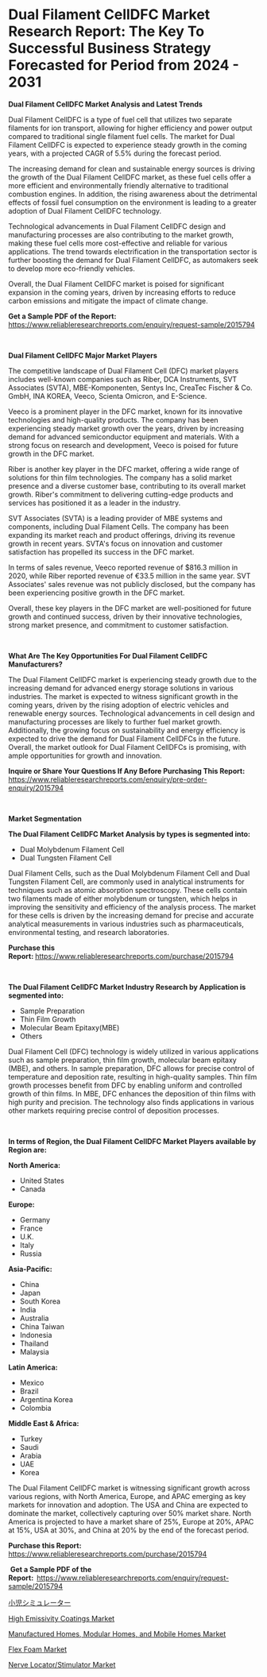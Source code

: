 <p><h1>Dual Filament CellDFC Market Research Report: The Key To Successful Business Strategy Forecasted for Period from 2024 - 2031</h1></p><p><strong>Dual Filament CellDFC Market Analysis and Latest Trends</strong></p>
<p><p>Dual Filament CellDFC is a type of fuel cell that utilizes two separate filaments for ion transport, allowing for higher efficiency and power output compared to traditional single filament fuel cells. The market for Dual Filament CellDFC is expected to experience steady growth in the coming years, with a projected CAGR of 5.5% during the forecast period.</p><p>The increasing demand for clean and sustainable energy sources is driving the growth of the Dual Filament CellDFC market, as these fuel cells offer a more efficient and environmentally friendly alternative to traditional combustion engines. In addition, the rising awareness about the detrimental effects of fossil fuel consumption on the environment is leading to a greater adoption of Dual Filament CellDFC technology.</p><p>Technological advancements in Dual Filament CellDFC design and manufacturing processes are also contributing to the market growth, making these fuel cells more cost-effective and reliable for various applications. The trend towards electrification in the transportation sector is further boosting the demand for Dual Filament CellDFC, as automakers seek to develop more eco-friendly vehicles.</p><p>Overall, the Dual Filament CellDFC market is poised for significant expansion in the coming years, driven by increasing efforts to reduce carbon emissions and mitigate the impact of climate change.</p></p>
<p><strong>Get a Sample PDF of the Report:&nbsp;</strong> <a href="https://www.reliableresearchreports.com/enquiry/request-sample/2015794">https://www.reliableresearchreports.com/enquiry/request-sample/2015794</a></p>
<p>&nbsp;</p>
<p><strong>Dual Filament CellDFC Major Market Players</strong></p>
<p><p>The competitive landscape of Dual Filament Cell (DFC) market players includes well-known companies such as Riber, DCA Instruments, SVT Associates (SVTA), MBE-Komponenten, Sentys Inc, CreaTec Fischer & Co. GmbH, INA KOREA, Veeco, Scienta Omicron, and E-Science.</p><p>Veeco is a prominent player in the DFC market, known for its innovative technologies and high-quality products. The company has been experiencing steady market growth over the years, driven by increasing demand for advanced semiconductor equipment and materials. With a strong focus on research and development, Veeco is poised for future growth in the DFC market.</p><p>Riber is another key player in the DFC market, offering a wide range of solutions for thin film technologies. The company has a solid market presence and a diverse customer base, contributing to its overall market growth. Riber's commitment to delivering cutting-edge products and services has positioned it as a leader in the industry.</p><p>SVT Associates (SVTA) is a leading provider of MBE systems and components, including Dual Filament Cells. The company has been expanding its market reach and product offerings, driving its revenue growth in recent years. SVTA's focus on innovation and customer satisfaction has propelled its success in the DFC market.</p><p>In terms of sales revenue, Veeco reported revenue of $816.3 million in 2020, while Riber reported revenue of €33.5 million in the same year. SVT Associates' sales revenue was not publicly disclosed, but the company has been experiencing positive growth in the DFC market.</p><p>Overall, these key players in the DFC market are well-positioned for future growth and continued success, driven by their innovative technologies, strong market presence, and commitment to customer satisfaction.</p></p>
<p>&nbsp;</p>
<p><strong>What Are The Key Opportunities For Dual Filament CellDFC Manufacturers?</strong></p>
<p><p>The Dual Filament CellDFC market is experiencing steady growth due to the increasing demand for advanced energy storage solutions in various industries. The market is expected to witness significant growth in the coming years, driven by the rising adoption of electric vehicles and renewable energy sources. Technological advancements in cell design and manufacturing processes are likely to further fuel market growth. Additionally, the growing focus on sustainability and energy efficiency is expected to drive the demand for Dual Filament CellDFCs in the future. Overall, the market outlook for Dual Filament CellDFCs is promising, with ample opportunities for growth and innovation.</p></p>
<p><strong>Inquire or Share Your Questions If Any Before Purchasing This Report:</strong> <a href="https://www.reliableresearchreports.com/enquiry/pre-order-enquiry/2015794">https://www.reliableresearchreports.com/enquiry/pre-order-enquiry/2015794</a></p>
<p>&nbsp;</p>
<p><strong>Market Segmentation</strong></p>
<p><strong>The Dual Filament CellDFC Market Analysis by types is segmented into:</strong></p>
<p><ul><li>Dual Molybdenum Filament Cell</li><li>Dual Tungsten Filament Cell</li></ul></p>
<p><p>Dual Filament Cells, such as the Dual Molybdenum Filament Cell and Dual Tungsten Filament Cell, are commonly used in analytical instruments for techniques such as atomic absorption spectroscopy. These cells contain two filaments made of either molybdenum or tungsten, which helps in improving the sensitivity and efficiency of the analysis process. The market for these cells is driven by the increasing demand for precise and accurate analytical measurements in various industries such as pharmaceuticals, environmental testing, and research laboratories.</p></p>
<p><strong>Purchase this Report:&nbsp;</strong><a href="https://www.reliableresearchreports.com/purchase/2015794">https://www.reliableresearchreports.com/purchase/2015794</a></p>
<p>&nbsp;</p>
<p><strong>The Dual Filament CellDFC Market Industry Research by Application is segmented into:</strong></p>
<p><ul><li>Sample Preparation</li><li>Thin Film Growth</li><li>Molecular Beam Epitaxy(MBE)</li><li>Others</li></ul></p>
<p><p>Dual Filament Cell (DFC) technology is widely utilized in various applications such as sample preparation, thin film growth, molecular beam epitaxy (MBE), and others. In sample preparation, DFC allows for precise control of temperature and deposition rate, resulting in high-quality samples. Thin film growth processes benefit from DFC by enabling uniform and controlled growth of thin films. In MBE, DFC enhances the deposition of thin films with high purity and precision. The technology also finds applications in various other markets requiring precise control of deposition processes.</p></p>
<p>&nbsp;</p>
<p><strong>In terms of Region, the Dual Filament CellDFC Market Players available by Region are:</strong></p>
<p>
    <p> <strong> North America: </strong>
        <ul>
            <li>United States</li>
            <li>Canada</li>
        </ul>
        </p> 
    <p> <strong> Europe: </strong>
        <ul>
            <li>Germany</li>
            <li>France</li>
            <li>U.K.</li>
            <li>Italy</li>
            <li>Russia</li>
        </ul>
        </p> 
    <p> <strong> Asia-Pacific: </strong>
        <ul>
            <li>China</li>
            <li>Japan</li>
            <li>South Korea</li>
            <li>India</li>
            <li>Australia</li>
            <li>China Taiwan</li>
            <li>Indonesia</li>
            <li>Thailand</li>
            <li>Malaysia</li>
        </ul>
        </p> 
    <p> <strong> Latin America: </strong>
        <ul>
            <li>Mexico</li>
            <li>Brazil</li>
            <li>Argentina Korea</li>
            <li>Colombia</li>
        </ul>
        </p> 
    <p> <strong> Middle East & Africa: </strong>
        <ul>
            <li>Turkey</li>
            <li>Saudi</li>
            <li>Arabia</li>
            <li>UAE</li>
            <li>Korea</li>
        </ul>
    </p>
    </p>
<p><p>The Dual Filament CellDFC market is witnessing significant growth across various regions, with North America, Europe, and APAC emerging as key markets for innovation and adoption. The USA and China are expected to dominate the market, collectively capturing over 50% market share. North America is projected to have a market share of 25%, Europe at 20%, APAC at 15%, USA at 30%, and China at 20% by the end of the forecast period.</p></p>
<p><strong>Purchase this Report: </strong><a href="https://www.reliableresearchreports.com/purchase/2015794">https://www.reliableresearchreports.com/purchase/2015794</a></p>
<p>&nbsp;<strong>Get a Sample PDF of the Report:&nbsp;&nbsp;</strong><a href="https://www.reliableresearchreports.com/enquiry/request-sample/2015794">https://www.reliableresearchreports.com/enquiry/request-sample/2015794</a></p>
<p><strong></strong></p>
<p><p><a href="https://medium.com/@angeliabkratze/%E5%B0%8F%E5%85%90%E3%82%B7%E3%83%9F%E3%83%A5%E3%83%AC%E3%83%BC%E3%82%BF%E3%83%BC%E5%B8%82%E5%A0%B4%E5%88%86%E6%9E%90-%E3%81%9D%E3%81%AEcagr-%E5%B8%82%E5%A0%B4%E3%82%BB%E3%82%B0%E3%83%A1%E3%83%B3%E3%83%86%E3%83%BC%E3%82%B7%E3%83%A7%E3%83%B3-%E3%81%8A%E3%82%88%E3%81%B3%E3%82%B0%E3%83%AD%E3%83%BC%E3%83%90%E3%83%AB%E7%94%A3%E6%A5%AD%E6%A6%82%E8%A6%81-7146e84972c3">小児シミュレーター</a></p><p><a href="https://view.publitas.com/reportprime-1/global-high-emissivity-coatings-market-size-and-market-trends-insights-and-projections-from-2024-to-2031/">High Emissivity Coatings Market</a></p><p><a href="https://extreme-scabiosa-c81.notion.site/Insights-into-Manufactured-Homes-Modular-Homes-and-Mobile-Homes-Market-Size-Analysing-Market-Shar-277e4e35aea841c7bb55d1757ca82ae2">Manufactured Homes, Modular Homes, and Mobile Homes Market</a></p><p><a href="https://view.publitas.com/reportprime-1/flex-foam-market-size-growing-and-forecasted-for-period-from-2024-2031-and-provides-complete-market-analysis-of-this-market/">Flex Foam Market</a></p><p><a href="https://carnation-joke-41f.notion.site/Global-Nerve-Locator-Stimulator-Market-Size-and-Market-Trends-Insights-and-Projections-from-2024-to-dbda77fa98d148dfbacbe089473d914e">Nerve Locator/Stimulator Market</a></p></p>